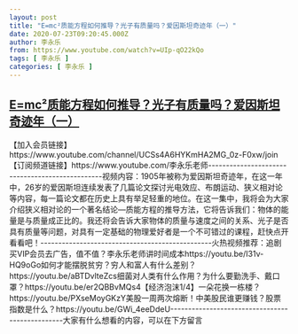 ```yaml
---
layout: post
title: "E=mc²质能方程如何推导？光子有质量吗？爱因斯坦奇迹年（一）"
date: 2020-07-23T09:20:45.000Z
author: 李永乐
from: https://www.youtube.com/watch?v=UIp-qO22kQo
tags: [ 李永乐 ]
categories: [ 李永乐 ]
---
```

<!--1595496045000-->
[E=mc²质能方程如何推导？光子有质量吗？爱因斯坦奇迹年（一）](https://www.youtube.com/watch?v=UIp-qO22kQo)
------

<div>
【加入会员链接】https://www.youtube.com/channel/UCSs4A6HYKmHA2MG_0z-F0xw/join【订阅频道链接】https://www.youtube.com/李永乐老师------------------------------------------------视频内容：1905年被称为爱因斯坦奇迹年，在这一年中，26岁的爱因斯坦连续发表了几篇论文探讨光电效应、布朗运动、狭义相对论等内容，每一篇论文都在历史上具有举足轻重的地位。在这一集中，我将会为大家介绍狭义相对论的一个著名结论—质能方程的推导方法，它将告诉我们：物体的能量是与质量成正比的。我还将会告诉大家物体的质量与速度之间的关系、光子是否具有质量等问题，对具有一定基础的物理爱好者是一个不可错过的课程，赶快点开看看吧！------------------------------------------------火热视频推荐：追剧买VIP会员去广告，值不值？李永乐老师讲时间成本https://youtu.be/I31v-HQ9oGo如何才能摆脱贫穷？穷人和富人有什么差别？https://youtu.be/aBTDvlteZcs细菌对人类有什么作用？为什么要勤洗手、戴口罩？https://youtu.be/er2QBBvMQs4【经济泡沫1/4】一朵花换一栋楼？https://youtu.be/PXseMoyGKzY美股一周两次熔断！中美股民谁更赚钱？股票指数是什么？https://youtu.be/GWi_4eeDdeU------------------------------------------------大家有什么想看的内容，可以在下方留言
</div>
